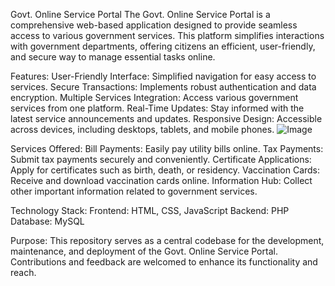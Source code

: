 Govt. Online Service Portal
The Govt. Online Service Portal is a comprehensive web-based application designed to provide seamless access to various government services. This platform simplifies interactions with government departments, offering citizens an efficient, user-friendly, and secure way to manage essential tasks online.

Features:
User-Friendly Interface: Simplified navigation for easy access to services.
Secure Transactions: Implements robust authentication and data encryption.
Multiple Services Integration: Access various government services from one platform.
Real-Time Updates: Stay informed with the latest service announcements and updates.
Responsive Design: Accessible across devices, including desktops, tablets, and mobile phones.
![Image](https://github.com/user-attachments/assets/cf73ee84-bfb3-49d2-bbdd-4738105e9c19)

Services Offered:
Bill Payments: Easily pay utility bills online.
Tax Payments: Submit tax payments securely and conveniently.
Certificate Applications: Apply for certificates such as birth, death, or residency.
Vaccination Cards: Receive and download vaccination cards online.
Information Hub: Collect other important information related to government services.


Technology Stack:
Frontend: HTML, CSS, JavaScript
Backend: PHP
Database: MySQL


Purpose:
This repository serves as a central codebase for the development, maintenance, and deployment of the Govt. Online Service Portal. Contributions and feedback are welcomed to enhance its functionality and reach.
